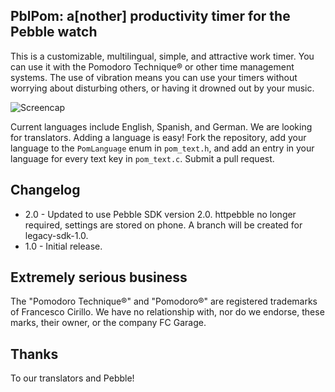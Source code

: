 ## PblPom: a[nother] productivity timer for the Pebble watch

This is a customizable, multilingual, simple, and attractive work timer. You
can use it with the Pomodoro Technique® or other time management systems.
The use of vibration means you can use your timers without worrying about
disturbing others, or having it drowned out by your music.

![Screencap](http://f.cl.ly/items/1d3y452F1j1F2i0L3P0x/capture-fast.gif "Simulated image - looks different on phone")

Current languages include English, Spanish, and German.
We are looking for translators. Adding a language is easy! Fork the repository,
add your language to the `PomLanguage` enum in `pom_text.h`, and add an entry in
your language for every text key in `pom_text.c`. Submit a pull request.

## Changelog

 * 2.0 - Updated to use Pebble SDK version 2.0. httpebble no longer required, settings are stored on phone. A branch will be created for legacy-sdk-1.0.
 * 1.0 - Initial release.

## Extremely serious business

The "Pomodoro Technique®" and "Pomodoro®" are registered trademarks of 
Francesco Cirillo. We have no relationship with, nor do we endorse, these
marks, their owner, or the company FC Garage.

## Thanks

To our translators and Pebble!
